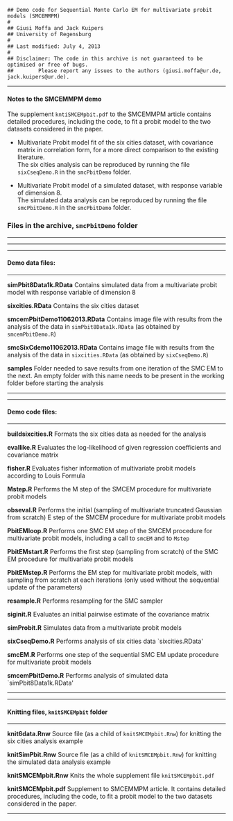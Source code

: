     ## Demo code for Sequential Monte Carlo EM for multivariate probit models (SMCEMMPM)
    #
    ## Giusi Moffa and Jack Kuipers
    ## University of Regensburg
    #
    ## Last modified: July 4, 2013
    #
    ## Disclaimer: The code in this archive is not guaranteed to be optimised or free of bugs.
    ##        Please report any issues to the authors (giusi.moffa@ur.de, jack.kuipers@ur.de).
    
****

#### Notes to the SMCEMMPM demo

The supplement `kntiSMCEMpbit.pdf` to the SMCEMMPM article contains detailed procedures, including the code, to fit a probit model to the two datasets considered in the paper.
    
* Multivariate Probit model fit of the six cities dataset, with covariance matrix in correlation form, for a more direct comparison to the existing literature.   
  The six cities analysis can be reproduced by running the file `sixCseqDemo.R` in the `smcPbitDemo` folder.
  
* Multivariate Probit model of a simulated dataset, with response variable of dimension 8.   
  The simulated data analysis can be reproduced by running the file `smcPbitDemo.R` in the `smcPbitDemo` folder.
    
### Files in the archive, `smcPbitDemo` folder
****
****

****
#### Demo data files:
****

__simPbit8Data1k.RData__ Contains simulated data from a multivariate probit model with response variable of dimension 8

__sixcities.RData__ Contains the six cities dataset

__smcemPbitDemo11062013.RData__ Contains image file with results from the analysis of the data in `simPbit8Data1k.RData` (as obtained by `smcemPbitDemo.R`)

__smcSixCdemo11062013.RData__ Contains image file with results from the analysis of the data in `sixcities.RData` (as obtained by `sixCseqDemo.R`)

 __samples__ Folder needed to save results from one iteration of the SMC EM to the next. An empty folder with this name needs to be present in the working folder before starting the analysis
****

****
#### Demo code files:
****

__buildsixcities.R__ Formats the six cities data as needed for the analysis

__evallike.R__ Evaluates the log-likelihood of given regression coefficients and covariance matrix 

__fisher.R__ Evaluates fisher information of multivariate probit models according to Louis Formula

__Mstep.R__ Performs the M step of the SMCEM procedure for multivariate probit models

__obseval.R__ Performs the initial (sampling of multivariate truncated Gaussian from scratch) E step of the SMCEM procedure for multivariate probit models

__PbitEMloop.R__ Performs one SMC EM step of the SMCEM procedure for multivariate probit models, including a call to `smcEM` and to `Mstep`

__PbitEMstart.R__ Performs the first step (sampling from scratch) of the SMC EM procedure for multivariate probit models

__PbitEMstep.R__ Performs the EM step for multivariate probit models, with sampling from scratch at each iterations (only used without the sequential update of the parameters) 

__resample.R__ Performs resampling for the SMC sampler

__siginit.R__ Evaluates an initial pairwise estimate of the covariance matrix

__simProbit.R__ Simulates data from a multivariate probit models

__sixCseqDemo.R__ Performs analysis of six cities data `sixcities.RData'

__smcEM.R__ Performs one step of the sequential SMC EM update procedure for multivariate probit models

__smcemPbitDemo.R__ Performs analysis of simulated data `simPbit8Data1k.RData'
****

****
#### Knitting files, `knitSMCEMpbit` folder
****
__knit6data.Rnw__ Source file (as a child of `knitSMCEMpbit.Rnw`) for knitting the six cities analysis example

__knitSimPbit.Rnw__ Source file (as a child of `knitSMCEMpbit.Rnw`) for knitting the simulated data analysis example

__knitSMCEMpbit.Rnw__ Knits the whole supplement file `knitSMCEMpbit.pdf`

__knitSMCEMpbit.pdf__ Supplement to SMCEMMPM article. It contains detailed procedures, including the code, to fit a probit model to the two datasets considered in the paper.
****
